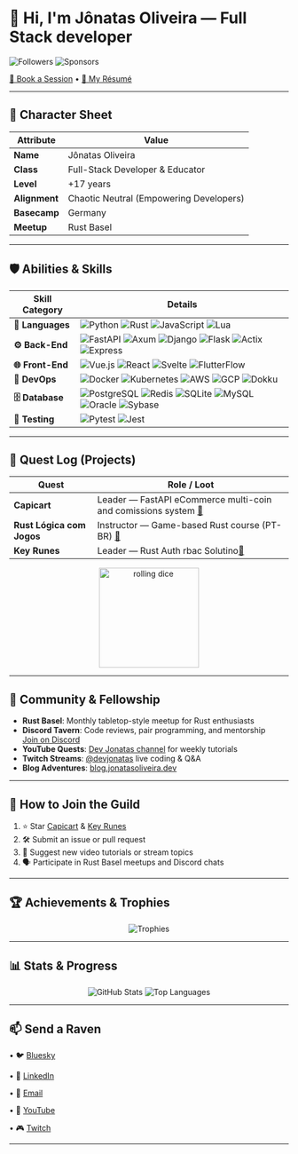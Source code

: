 # 👋 Hi, I'm Jônatas Oliveira — Full Stack developer
![Followers](https://img.shields.io/github/followers/jonatasoli?style=social) ![Sponsors](https://img.shields.io/github/sponsors/jonatasoli?style=social)

[📆 Book a Session](https://cal.com/devjonatas) • [📄 My Résumé](https://drive.google.com/drive/u/0/folders/1QOwlNXVRIOx0nc8dCh4EI9lievyWXpk4)

---

## 🎲 Character Sheet

| Attribute     | Value                                   |
| ------------- | --------------------------------------- |
| **Name**      | Jônatas Oliveira                        |
| **Class**     | Full-Stack Developer & Educator         |
| **Level**     | +17 years                               |
| **Alignment** | Chaotic Neutral (Empowering Developers) |
| **Basecamp**  | Germany                                 |
| **Meetup**    | Rust Basel    |

---

## 🛡️ Abilities & Skills

| Skill Category   | Details                                                                                                                                                                                                                                                                                                                                                           |
| ---------------- | ----------------------------------------------------------------------------------------------------------------------------------------------------------------------------------------------------------------------------------------------------------------------------------------------------------------------------------------------------------------- |
| **🔮 Languages** | ![Python](https://img.shields.io/badge/-Python-3776AB?style=flat-square\&logo=python) ![Rust](https://img.shields.io/badge/-Rust-000000?style=flat-square\&logo=rust) ![JavaScript](https://img.shields.io/badge/-JavaScript-F7DF1E?style=flat-square\&logo=javascript) ![Lua](https://img.shields.io/badge/-Lua-2C2D72?style=flat-square\&logo=lua)                                                                                                                                                                                      |
|  **⚙️ Back-End** | ![FastAPI](https://img.shields.io/badge/-FastAPI-009688?style=flat-square\&logo=fastapi) ![Axum](https://img.shields.io/badge/-Axum-000000?style=flat-square\&logo=rust) ![Django](https://img.shields.io/badge/-Django-092E20?style=flat-square\&logo=django) ![Flask](https://img.shields.io/badge/-Flask-000000?style=flat-square\&logo=flask) ![Actix](https://img.shields.io/badge/-Actix-000000?style=flat-square\&logo=rust) ![Express](https://img.shields.io/badge/-Express-000000?style=flat-square\&logo=express)              |
| **🌐 Front-End** | ![Vue.js](https://img.shields.io/badge/-Vue.js-4FC08D?style=flat-square\&logo=vue.js) ![React](https://img.shields.io/badge/-React-61DAFB?style=flat-square\&logo=react) ![Svelte](https://img.shields.io/badge/-Svelte-FF3E00?style=flat-square\&logo=svelte) ![FlutterFlow](https://img.shields.io/badge/-FlutterFlow-02569B?style=flat-square\&logo=flutter)                                                                                                                                                                           |
|    **🚀 DevOps** | ![Docker](https://img.shields.io/badge/-Docker-2496ED?style=flat-square\&logo=docker) ![Kubernetes](https://img.shields.io/badge/-Kubernetes-326CE5?style=flat-square\&logo=kubernetes) ![AWS](https://img.shields.io/badge/-AWS-232F3E?style=flat-square\&logo=amazon-aws) ![GCP](https://img.shields.io/badge/-GCP-4285F4?style=flat-square\&logo=google-cloud) ![Dokku](https://img.shields.io/badge/-Dokku-444444?style=flat-square\&logo=dokku)                                                                                      |
| **🗄️ Database** | ![PostgreSQL](https://img.shields.io/badge/-PostgreSQL-316192?style=flat-square\&logo=postgresql) ![Redis](https://img.shields.io/badge/-Redis-DC382D?style=flat-square\&logo=redis) ![SQLite](https://img.shields.io/badge/-SQLite-003B57?style=flat-square\&logo=sqlite) ![MySQL](https://img.shields.io/badge/-MySQL-4479A1?style=flat-square\&logo=mysql) ![Oracle](https://img.shields.io/badge/-Oracle-F80000?style=flat-square\&logo=oracle) ![Sybase](https://img.shields.io/badge/-Sybase-276588?style=flat-square\&logo=sybase) |
|   **🧪 Testing** | ![Pytest](https://img.shields.io/badge/-Pytest-3A405A?style=flat-square\&logo=pytest) ![Jest](https://img.shields.io/badge/-Jest-C21325?style=flat-square\&logo=jest)                                                                                                                                                                                                                                                                                                                                                                     |

---

## 📜 Quest Log (Projects)

| Quest                     | Role / Loot                                                                                                                   |
| ------------------------- | ----------------------------------------------------------------------------------------------------------------------------- |
| **Capicart**              | Leader — FastAPI eCommerce multi-coin and comissions system [🔗](https://github.com/jonatasoli/capi-cart)                          |
| **Rust Lógica com Jogos** | Instructor — Game-based Rust course (PT-BR) [🔗](https://hackerspace.jonatasoliveira.dev/courses-page/rust-logica-com-jogos/) |
| **Key Runes**             | Leader — Rust Auth rbac Solutino[🔗](https://github.com/jonatasoli/keyrunes)                                          |

<p align="center">
  <img src="https://media.giphy.com/media/v1.Y2lkPTc5MGI3NjExNml3bnVpdjUweTdoaGYxY3RuYjgydHF0bHJ3bDdpd3BidzM4ZDgycyZlcD12MV9naWZzX3NlYXJjaCZjdD1n/bubpLP4o75fmIVukRr/giphy.gif" alt="rolling dice" width="180"/>
</p>

---

## 📖 Community & Fellowship

* **Rust Basel**: Monthly tabletop-style meetup for Rust enthusiasts
* **Discord Tavern**: Code reviews, pair programming, and mentorship<br>
  [Join on Discord](https://discord.gg/BcYT2UYb)
* **YouTube Quests**: [Dev Jonatas channel](https://www.youtube.com/@devjonatas) for weekly tutorials
* **Twitch Streams**: [@devjonatas](https://twitch.tv/devjonatas) live coding & Q\&A
* **Blog Adventures**: [blog.jonatasoliveira.dev](https://blog.jonatasoliveira.dev)

---

## 🤝 How to Join the Guild

1. ⭐ Star [Capicart](https://github.com/jonatasoli/capi-cart) & [Key Runes](https://github.com/jonatasoli/keyrunes)
2. 🛠️ Submit an issue or pull request
3. 🎥 Suggest new video tutorials or stream topics
4. 🗣️ Participate in Rust Basel meetups and Discord chats

---

## 🏆 Achievements & Trophies

<p align="center">
  <img src="https://github-profile-trophy.vercel.app/?username=jonatasoli&theme=catppuccin&column=6" alt="Trophies" />
</p>

---

## 📊 Stats & Progress

<p align="center">
  <img src="https://github-readme-stats.vercel.app/api?username=jonatasoli&show_icons=true&count_private=true&theme=catppuccin&border_radius=10" alt="GitHub Stats" />
  <img src="https://github-readme-stats.vercel.app/api/top-langs/?username=jonatasoli&layout=compact&theme=catppuccin&border_radius=10&langs_count=6&show_icons=true&hide=C%23,Javascript,CSS,SCSS,DIGITAL%20Command%20Language" alt="Top Languages" />
</p>

---

## 📫 Send a Raven

<p align="center">
  
  • 🐦 [Bluesky](https://bsky.app/profile/jonatasoliveira.dev)
  
  • 💼 [LinkedIn](https://www.linkedin.com/in/jonatasoliveirame/)
  
  • 📧 [Email](mailto:contact@jonatasoliveira.dev)
  
  • 🎥 [YouTube](https://www.youtube.com/@devjonatas)
  
  • 🎮 [Twitch](https://twitch.tv/devjonatas)
  
</p>

---
